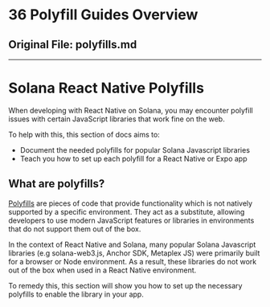 # 36 Polyfill Guides Overview

## Original File: polyfills.md
---
# Solana React Native Polyfills

When developing with React Native on Solana, you may encounter polyfill issues with certain JavaScript libraries that work fine on the web.

To help with this, this section of docs aims to:

- Document the needed polyfills for popular Solana Javascript libraries
- Teach you how to set up each polyfill for a React Native or Expo app

## What are polyfills?

[Polyfills](https://developer.mozilla.org/en-US/docs/Glossary/Polyfill) are pieces of code that provide functionality which is not natively supported by a specific environment. They act as a substitute, allowing developers to use modern JavaScript features or libraries in environments that do not support them out of the box.

In the context of React Native and Solana, many popular Solana Javascript libraries (e.g solana-web3.js, Anchor SDK, Metaplex JS) were primarily built for a browser or Node environment. As a result, these libraries do not work out of the box when used in a React Native environment.

To remedy this, this section will show you how to set up the necessary polyfills to enable the library in your app.
